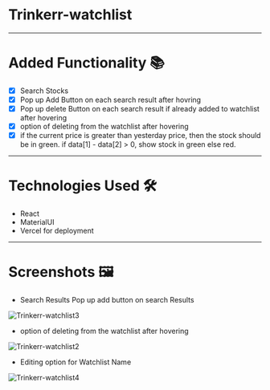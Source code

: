 # Trinkerr-watchlist
---

# Added Functionality :books:

- [x] Search Stocks
- [x] Pop up Add Button on each search result after hovring
- [x] Pop up delete Button on each search result if already added to watchlist after hovering
- [x] option of deleting from the watchlist after hovering
- [x] if the current price is greater than yesterday price, then the stock should be in green. if data[1] - data[2] > 0, show stock in green else red.

---

# Technologies Used :hammer_and_wrench:

- React
- MaterialUI
- Vercel for deployment
---

# Screenshots :framed_picture:

 - Search Results Pop up add button on search Results

![Trinkerr-watchlist3](https://user-images.githubusercontent.com/71957344/146685804-646fad2c-4e29-4feb-9e62-9a4d012eb2ad.png)


 - option of deleting from the watchlist after hovering

![Trinkerr-watchlist2](https://user-images.githubusercontent.com/71957344/146685856-12053fa8-7a40-432b-9234-1a0d54c75460.png)

 - Editing option for Watchlist Name

![Trinkerr-watchlist4](https://user-images.githubusercontent.com/71957344/146685903-22b4eb5b-67d9-480d-83c1-b0d226cf5a4a.png)

